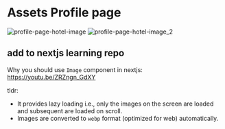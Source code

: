 # Assets Profile page

![profile-page-hotel-image](https://user-images.githubusercontent.com/31458531/188303281-9394bcf4-e232-476a-ad34-119534afa2d4.png)
![profile-page-hotel-image_2](https://user-images.githubusercontent.com/31458531/188303285-e9aaa14e-7d8f-4b44-b9fc-967182f6a90a.png)


## add to nextjs learning repo

Why you should use `Image` component in nextjs: https://youtu.be/ZRZngn_GdXY

tldr:
- It provides lazy loading i.e., only the images on the screen are loaded and subsequent are loaded on scroll.
- Images are converted to `webp` format (optimized for web) automatically.
